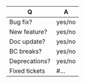 <!-- BEGIN - This is a comment just for you visible

Please use the following template to give us as mutch information as you can.
Not used rows can be deleted.

END - This is a comment just for you visible -->

| Q             | A
| ------------- | ---
| Bug fix?      | yes/no
| New feature?  | yes/no
| Doc update?   | yes/no <!-- Doc = documentation -->
| BC breaks?    | yes/no <!-- BC = backwards compatibility -->
| Deprecations? | yes/no
| Fixed tickets | #... <!-- #-prefixed issue number(s), if any -->
